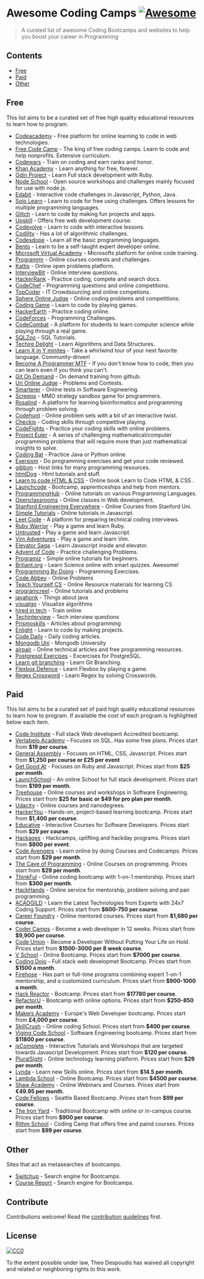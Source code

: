 # Awesome Coding Camps [![Awesome](https://cdn.rawgit.com/sindresorhus/awesome/d7305f38d29fed78fa85652e3a63e154dd8e8829/media/badge.svg)](https://github.com/sindresorhus/awesome)

> A curated list of awesome Coding Bootcamps and websites to help you boost your career in Programming


## Contents

- [Free](#Free)
- [Paid](#Paid)
- [Other](#Other)


## Free

This list aims to be a curated set of free high quality educational resources to learn how to program.

- [Codeacademy](http://www.codecademy.com/) - Free platform for online learning to code in web technologies.
- [Free Code Camp](http://www.freecodecamp.com/) - The king of free coding camps. Learn to code and help nonprofits. Extensive curriculum.
- [Codewars](https://www.codewars.com/) - Train on coding and earn ranks and honor.
- [Khan Academy](https://www.khanacademy.org/) - Learn anything for free, forever.
- [Odin Project](https://www.theodinproject.com/) - Learn Full stack development with Ruby.
- [Node School](https://nodeschool.io/) - Open source workshops and challenges mainly focused for use with node.js.
- [Edabit](https://edabit.com/) - Interactive code challenges in Javascript, Python, Java.
- [Solo Learn](https://www.sololearn.com/) - Learn to code for free using challenges. Offers lessons for multiple programming languages.
- [Glitch](https://glitch.com/) - Learn to code by making fun projects and apps.
- [Upskill](http://upskillcourses.com/) - Offers free web development course.
- [Codevolve](https://www.codevolve.com/) - Learn to code with interactive lessons.
- [Codility](https://codility.com/programmers/) - Has a lot of algorithmic challenges.
- [Codesdope](https://www.codesdope.com/) - Learn all the basic programming languages.
- [Bento](https://bento.io/) - Learn to be a self-taught expert developer online.
- [Microsoft Virtual Academy](https://mva.microsoft.com/) - Microsofts platform for online code training.
- [Programmr](http://www.programmr.com/) - Online courses contests and challenges.
- [Kattis](https://open.kattis.com/) - Online open problems platform.
- [InterviewBit](https://www.interviewbit.com/) - Online interview questions.
- [HackerRank](https://www.hackerrank.com/) - Practice coding, compete and search docs.
- [CodeChef](https://www.codechef.com/) - Programming questions and online competitions.
- [TopCoder](https://www.topcoder.com/) - IT Crowdsourcing and online competions.
- [Sphere Online Judge](http://www.spoj.com/) - Online coding problems and competitions.
- [Coding Game](https://www.codingame.com/start) - Learn to code by playing games.
- [HackerEarth](https://www.hackerearth.com/) - Practice coding online.
- [CodeForces](http://codeforces.com/) - Programming Challenges.
- [CodeCombat](https://codecombat.com/) - A platform for students to learn computer science while playing through a real game.
- [SQLZoo](http://sqlzoo.net/) - SQL Tutorials.
- [Techire Delight](http://www.techiedelight.com/) - Learn Algorithms and Data Structures.
- [Learn X in Y minites](https://learnxinyminutes.com/) - Take a whirlwind tour of your next favorite language. Community-driven!
- [Become A Programmer MTF](http://programming-motherfucker.com/become.html#Git) - If you don't know how to code, then you can learn even if you think you can't.
- [Git On Demand](https://services.github.com/on-demand/) - On demand training from github.
- [Uri Online Judge](https://www.urionlinejudge.com.br/judge/en/login) - Problems and Contests.
- [Smarterer](http://smarterer.com/tests) - Online tests in Software Engineering.
- [Screeps](https://screeps.com/) - MMO strategy sandbox game for programmers.
- [Rosalind](http://rosalind.info/problems/locations/) - A platform for learning bioinformatics and programming through problem solving.
- [Codehunt](https://www.codehunt.com/) - Online problem sets with a bit of an interactive twist.
- [Checkio](https://checkio.org/) - Coding skills through competitive playing.
- [CodeFights](https://codefights.com/) - Practice your coding skills with online problems.
- [Project Euler](https://projecteuler.net/) - A series of challenging mathematical/computer programming problems that will require more than just mathematical insights to solve.
- [Coding Bat](http://codingbat.com/java) - Practice Java or Python online.
- [Exersism](http://exercism.io/) - Do programming exercises and get your code reviewed.
- [gibbon](https://gibbon.co/topics/programming) - Host links for many programming resources.
- [htmlDog](http://www.htmldog.com/) - Html tutorials and stuff.
- [Learn to code HTML & CSS](http://learn.shayhowe.com/) - Online book Learn to Code HTML & CSS .
- [Launchcode](https://www.launchcode.org/) - Bootcamp, apprenticeships and help from mentors.
- [ProgrammingHub](http://programminghub.io/) - Online tutorials on various Programming Languages.
- [Openclassrooms](https://openclassrooms.com/) - Online classes in Web development.
- [Stanford Engineering Everywhere](https://see.stanford.edu/Course) - Online Courses from Stanford Uni.
- [Simple Tutorials](https://simpletutorials.com/Home/Index) - Online tutorials in Javascript.
- [Leet Code](https://leetcode.com/) - A platform for preparing technical coding interviews.
- [Ruby Warrior](https://www.bloc.io/ruby-warrior#/) - Play a game and learn Ruby.
- [Untrusted](https://alexnisnevich.github.io/untrusted/) - Play a game and learn Javascript.
- [Vim Adventures](https://vim-adventures.com/) - Play a game and learn Vim.
- [Elevator Saga](http://play.elevatorsaga.com/) - Learn Javascript inside and elevator.
- [Advent of Code](http://adventofcode.com/) - Practice challenging Problems.
- [Programiz](https://www.programiz.com/) - Simple online tutorials for beginners.
- [Briliant.org](https://brilliant.org/) - Learn Science online with smart quizzes. Awesome!
- [Programming By Doing](http://programmingbydoing.com/) - Programming Exercises.
- [Code Abbey](http://www.codeabbey.com/) - Online Problems
- [Teach Yourself CS](https://teachyourselfcs.com/) - Online Resource materials for learning CS
- [programcreel](http://www.programcreek.com/) - Online tutorials and problems
- [javahonk](http://javahonk.com/) - Things about java
- [visualgo](https://visualgo.net/en) - Visualize algorithms
- [hired in tech](https://www.hiredintech.com/app) - Train online
- [Techinterview](https://www.techinterview.org/) - Tech interview questions
- [Prismoskills](http://prismoskills.appspot.com/) - Articles about programming
- [Enlight](https://enlight.ml/) - Learn to code by making projects.
- [Code Daily](https://codedaily.io/) - Daily coding articles.
- [Mongodb Uni](https://university.mongodb.com/?_ga=2.118116810.2111578877.1497975639-880506037.1497975639) - Mongodb University
- [airpair](https://www.airpair.com/) - Online technical articles and free programming resources.
- [Postgresql Exercises](https://pgexercises.com/) - Excercises for PostgreSQL.
- [Learn git branching](http://learngitbranching.js.org/) - Learn Git Branching.
- [Flexbox Defence](http://www.flexboxdefense.com/) - Learn Flexbox by playing a game.
- [Regex Crossword](https://regexcrossword.com/) - Learn Regex by solving Crosswords.

## Paid

This list aims to be a curated set of paid high quality educational resources to learn how to program. If available
the cost of each program is highlighted below each item.

- [Code Institute](https://www.codeinstitute.net/) - Full stack Web developent Accredited bootcamp.
- [Vertabelo Academy](https://academy.vertabelo.com/) - Focuses on SQL. Has some free plans. Prices start from **$19 per course**.
- [General Assembly](https://generalassemb.ly/) - Focuses on HTML, CSS, Javascript. Prices start from **$1,250 per course or £25 per event**
- [Get Good At](https://getgood.at/) - Focuses on Ruby and Javascript. Prices start from **$25 per month**.
- [LaunchSchool](https://launchschool.com/) - An online School for full stack development. Prices start from **$199 per month**.
- [Treehouse](https://teamtreehouse.com/) - Online courses and workshops in Software Engineering. Prices start from **$25 for basic or $49 for pro plan per month**.
- [Udacity](https://www.udacity.com/) - Online courses and nanodegrees.
- [HackerYou](http://hackeryou.com/) - Hands-on, project-based learning bootcamp. Prices start from **$1,400 per course**.
- [Educative](https://www.educative.io/) - Interactive Courses for Software Developers. Prices start from **$29 per course**.
- [Hackages](https://www.hackages.io/) - Hackcamps, uplifting and hackday programs. Prices start from **$800 per event**.
- [Code Avengers](https://www.codeavengers.com/) - Learn online by doing Courses and Codecamps. Prices start from **$29 per month**.
- [The Cave of Programming](https://caveofprogramming.com/) - Online Courses on programming. Prices start from **$29 per month**.
- [ThinkFul](https://www.thinkful.com/) - Online coding bootcamp with 1-on-1 mentorship. Prices start from **$300 per month**.
- [HackHands](https://hackhands.com/) - Online service for mentorship, problem solving and pair programming.
- [ACADGILD](https://acadgild.com/) - Learn the Latest Technologies from Experts with 24x7 Coding Support. Prices start from **$600-750 per course**.
- [Career Foundry](https://careerfoundry.com/en/) - Online mentored courses. Prices start from **$1,680 per course**.
- [Coder Camps](https://www.codercamps.com/) - Become a web developer in 12 weeks. Prices start from **$9,900 per course**.
- [Code Union](http://codeunion.io/) - Become a Developer Without Putting Your Life on Hold. Prices start from **$1500-3000 per 8 week course**.
- [V School](http://vschool.io/en/) - Online Bootcamp. Prices start from **$7000 per course**.
- [Coding Dojo](http://www.codingdojo.com/) - Full stack web developmet Bootcamp.  Prices start from **$1500 a month**.
- [Firehose](http://www.thefirehoseproject.com/?home=true) - Has part or full-time programs combining expert 1-on-1 mentorship, and a customized curriculum. Prices start from **$900-1000 a month**.
- [Hack Reactor](http://www.hackreactor.com/remote-beta/) - Bootcamp. Prices start from **$17780 per course**.
- [RefactorU](http://www.refactoru.com/) - Bootcamp with online options. Prices start from **$250-850 per month**.
- [Makers Academy](http://www.makersacademy.com/) - Europe's Web Developer bootcamp. Prices start from **£4,000 per course**.
- [SkillCrush](https://skillcrush.com/) - Online coding School. Prices start from **$400 per course**.
- [Viging Code School](https://www.vikingcodeschool.com/) - Software Engineering bootcamp. Prices start from **$11800 per course**.
- [jsComplete](https://jscomplete.com) - Interactive Tutorials and Workshops that are targeted towards Javascript Development. Prices start from **$120 per course**.
- [PluralSight](https://www.pluralsight.com/) - Online technology learning platform. Prices start from **$29 per month**.
- [Lynda](https://www.lynda.com/) - Learn new Skills online. Prices start from **$14.5 per month**.
- [Lambda School](https://lambdaschool.com/) - Online Bootcamp. Prices start from **$4500 per course**.
- [Shaw Academy](https://www.shawacademy.com/) - Online Webinars and Courses. Prices start from  **€49.95 per month**.
- [Code Fellows](https://www.codefellows.org/) - Seattle Based Bootcamp. Prices start from  **$99 per course**.
- [The Iron Yard](https://www.theironyard.com/) - Traditional Bootcamp with online or in-campus course. Prices start from **$900 per course**.
- [Rithm School](https://www.rithmschool.com/) - Coding Camp that offers free and paind courses. Prices start from  **$99 per course**.

## Other
Sites that act as metasearches of bootcamps.

- [Switchup](https://www.switchup.org/) - Search engine for Bootcamps.
- [Course Report](https://www.coursereport.com/) - Search engine for Bootcamps.

## Contribute

Contributions welcome! Read the [contribution guidelines](contributing.md) first.


## License

[![CC0](http://mirrors.creativecommons.org/presskit/buttons/88x31/svg/cc-zero.svg)](http://creativecommons.org/publicdomain/zero/1.0)

To the extent possible under law, Theo Despoudis has waived all copyright and
related or neighboring rights to this work.
